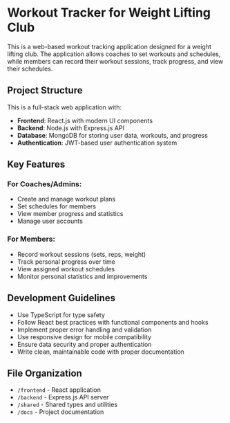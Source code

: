 # Workout Tracker for Weight Lifting Club

This is a web-based workout tracking application designed for a weight lifting club. The application allows coaches to set workouts and schedules, while members can record their workout sessions, track progress, and view their schedules.

## Project Structure

This is a full-stack web application with:

- **Frontend**: React.js with modern UI components
- **Backend**: Node.js with Express.js API
- **Database**: MongoDB for storing user data, workouts, and progress
- **Authentication**: JWT-based user authentication system

## Key Features

### For Coaches/Admins:

- Create and manage workout plans
- Set schedules for members
- View member progress and statistics
- Manage user accounts

### For Members:

- Record workout sessions (sets, reps, weight)
- Track personal progress over time
- View assigned workout schedules
- Monitor personal statistics and improvements

## Development Guidelines

- Use TypeScript for type safety
- Follow React best practices with functional components and hooks
- Implement proper error handling and validation
- Use responsive design for mobile compatibility
- Ensure data security and proper authentication
- Write clean, maintainable code with proper documentation

## File Organization

- `/frontend` - React application
- `/backend` - Express.js API server
- `/shared` - Shared types and utilities
- `/docs` - Project documentation
